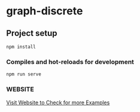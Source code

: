 # graph-discrete

## Project setup
```
npm install
```

### Compiles and hot-reloads for development
```
npm run serve
```

### WEBSITE
[Visit Website to Check for more Examples](https://graph.meemdtt.com)

